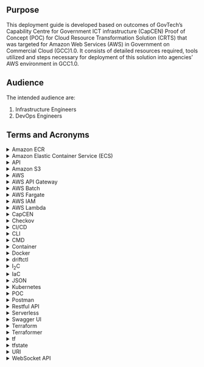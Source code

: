 ## Purpose

This deployment guide is developed based on outcomes of GovTech’s Capability Centre for Government ICT infrastructure (CapCEN) Proof of Concept (POC) for Cloud Resource Transformation Solution (CRTS) that was targeted for Amazon Web Services (AWS) in Government on Commercial  Cloud (GCC)1.0. It consists of detailed resources required, tools utilized and steps necessary for deployment of this solution into agencies’ AWS environment in GCC1.0.

## Audience

The intended audience are:

1. Infrastructure Engineers
2. DevOps Engineers

## Terms and Acronyms

<details>
 <summary>Amazon ECR</summary>
 <p>Amazon Elastic Container Registry (Amazon ECR) is an Amazon Web Services (AWS) managed container image registry service that is secure, scalable, and reliable. Amazon ECR supports private repositories with resource-based permissions using AWS IAM.</p>
</details>
 
<details> 
 <summary>Amazon Elastic Container Service (ECS)</summary>
 <p>Amazon Elastic Container Service (ECS) is a cloud computing service in Amazon Web Services (AWS) that manages containers and allows developers to run applications in the cloud without having to configure an environment for the code to run in.</p>
</details>
 
<details>  
 <summary>API</summary>
 <p>Application Programming Interface</p>
</details>
 
<details>  
 <summary>Amazon S3</summary>
 <p>Amazon S3 or Amazon Simple Storage Service is a service offered by Amazon Web Services (AWS) that provides object storage through a web service interface. Amazon S3 uses the same scalable storage infrastructure that Amazon.com uses to run its global e-commerce network. Amazon S3 can be employed to store any type of object, which allows for uses like storage for Internet applications, backup and recovery, disaster recovery, data archives, etc.</p>
</details>
 
<details>  
 <summary>AWS</summary>
 <p>Amazon Web Services</p>
</details>
 
<details>  
 <summary>AWS API Gateway</summary>
 <p>Amazon Web Services API Gateway is a fully managed service that makes it easy for developers to create, publish, maintain, monitor, and secure APIs at any scale. APIs act as the "front door" for applications to access data, business logic, or functionality from backend services. Using API Gateway, RESTful APIs and WebSocket APIs can be created that enable real-time two-way communication applications. API Gateway supports containerized and serverless workloads, as well as web applications.</p>
</details>
 
<details>  
 <summary>AWS Batch</summary>
 <p>AWS Batch helps to run batch computing workloads on the AWS Cloud. Batch computing is a common way for developers, scientists, and engineers to access large amounts of compute resources. AWS Batch removes the undifferentiated heavy lifting of configuring and managing the required infrastructure, similar to traditional batch computing software. This service can efficiently provision resources in response to jobs submitted in order to eliminate capacity constraints, reduce compute costs, and deliver results quickly.</p>
</details>
 
<details>  
 <summary>AWS Fargate</summary>
 <p>AWS Fargate is a serverless compute engine for containers that works with both Amazon Elastic Container Service (ECS) and Amazon Elastic Kubernetes Service (EKS). Fargate makes it easy to focus on building applications.</p>
</details>
 
<details>  
 <summary>AWS IAM</summary>
 <p>AWS Identity and Access Management (IAM) provides fine-grained access control across all of AWS. With IAM, the administrator can specify who can access which services and resources, and under which conditions. With IAM policies, the administrator manages permissions to the workforce and systems to ensure least-privilege permissions.</p>
</details>
 
<details>  
 <summary>AWS Lambda</summary>
 <p>Amazon Web Services Lambda is an event-driven, serverless computing platform provided by Amazon as a part of Amazon Web Services. It is a computing service that runs code in response to events and automatically manages the computing resources required by that code.</p>
</details>
 
<details>  
 <summary>CapCEN</summary>
 <p>The Capability Centre for Government ICT infrastructure is to strengthen GovTech capabilities in architecting and designing secure, resilient and cost effective public sector's ICT infrastructure covering data centres, networks, platforms, end-points and system operations. The centre will spearhead assessment and applicability of new technologies in these domains and develop compelling use cases to encourage adoption, and also to develop technical competency within GovTech.</p>
</details>
 
<details> 
 <summary>Checkov</summary>
 <p>Checkov scans cloud infrastructure configurations to find misconfigurations before they're deployed.</p>
 <p>Checkov uses a common command line interface to manage and analyse infrastructure as code (IaC) scan results across platforms.</p>
</details>
 
<details>  
 <summary>CI/CD</summary>
 <p>CI/CD is an automation pipeline, CI means “Continuous Integration” and CD means “Continuous Delivery”.</p>
</details>
 
<details>  
 <summary>CLI</summary>
 <p>Command Line Interface program that accepts operating systems commands via text input to execute operating system functions.</p>
</details>

<details>  
 <summary>CMD</summary>
 <p>CMD is an acronym for Command. Command prompt, or CMD, is the command-line interpreter of Windows operating systems.</p>
</details>
 
<details>  
 <summary>Container</summary>
 <p>Containers are abstract units of software that have everything needed to run a workload or process.</p>
</details>
 
<details> 
 <summary>Docker</summary>
 <p>Docker is a set of platform-as-a-service (PaaS) products that use OS-level virtualization to deliver software in packages called containers. The service has both free and premium tiers. The software that hosts the containers is called Docker Engine. It was first started in 2013 and is developed by Docker, Inc.</p>
</details>
 
<details>  
 <summary>driftctl</summary>
 <p>Infrastructure drift is a blind spot and a source of potential security issues.</p>
 <p>driftctl is a free and open-source CLI that warns of infrastructure drift and fills in the missing piece in your DevSecOps toolbox.</p>
</details>
 
<details> 
 <summary>I<sub>2</sub>C</summary>
 <p>Infra to Code.</p>
</details>
 
<details>  
 <summary>IaC</summary>
 <p>Infrastructure as code (IaC) is the process of managing and provisioning computer data centres through machine-readable definition files, rather than physical hardware configuration or interactive configuration tools.[1] The IT infrastructure managed by this process comprises both physical equipment, such as bare-metal servers, as well as virtual machines, and associated configuration resources. The definitions may be in a version control system. The code in the definition files may use either scripts or declarative definitions, rather than maintaining the code through manual processes, but IaC more often employs declarative approaches.</p>
</details>
 
<details>  
 <summary>JSON</summary>
 <p>JSON (JavaScript Object Notation) is an open standard file format and data interchange format that uses human-readable text to store and transmit data objects consisting of attribute–value pairs and arrays (or other serializable values). It is a common data format with diverse uses in electronic data interchange, including that of web applications with servers.</p>
</details>
 
<details> 
 <summary>Kubernetes</summary>
  <p>Kubernetes defines a set of building blocks ("primitives"), which collectively provide mechanisms that deploy, maintain, and scale applications based on CPU, memory or custom metrics. Kubernetes is loosely coupled and extensible to meet different workloads.</p>
</details>
 
<details>  
 <summary>POC</summary>
 <p>Proof of Concept.</p>
</details>
 
<details> 
 <summary>Postman</summary>
 <p>Postman is an application used for API testing. It is an HTTP client that tests HTTP requests, utilizing a graphical user interface, through which to  obtain different types of responses that need to be subsequently validated. When it comes to REST APIs, use Postman as a GUI (graphical user interface).</p>
</details>
 
<details>  
 <summary>Restful API</summary>
 <p>Designed to take advantage of existing protocols. While REST - or Representational State Transfer - can be used over nearly any protocol, when used for web APIs it typically takes advantage of HTTP. This means that developers have no need to install additional software or libraries when creating a REST API.</p>
 <p>One of the key advantages of REST APIs is that they provide a great deal of flexibility. Data is not tied to resources or methods, so REST can handle multiple types of calls, return different data formats and even change structurally with the correct implementation of hypermedia. This flexibility allows developers to build an API that meets the needs of very diverse customers.</p>
</details>
 
<details>
 <summary>Serverless</summary>
 <p>Serverless offloads all management responsibility for backend cloud infrastructure and operations tasks - provisioning, scheduling, scaling, patching and more - to the cloud provider. This gives developers more time to develop and optimize their front-end application code and business logic. And with serverless, customers never pay for idle capacity. They pay only for the resources required to run their applications, and only when those applications are running. The name notwithstanding, there are most definitely servers in serverless computing. The term 'serverless' describes the customer's experience with those servers: they are invisible to the customer, who doesn't see them, manage them, or interact with them in any way.</p>
</details>
 
<details>
 <summary>Swagger UI</summary>
 <p>Swagger UI allows anyone — be it the development team or the end consumers — to visualize and interact with the API’s resources without having any of the implementation logic in place. It’s automatically generated from the OpenAPI (formerly known as Swagger) Specification, with the visual documentation making it easy for back end implementation and client side consumption.</p>
</details>
 
<details>  
 <summary>Terraform</summary>
 <p>Terraform is an open-source infrastructure as code software tool created by HashiCorp. Users define and provide data centre infrastructure using a declarative configuration language known as HashiCorp Configuration Language (HCL), or optionally JSON.</p>
</details>
 
<details>  
 <summary>Terraformer</summary>
 <p>A CLI tool that generates tf/json and tfstate files based on existing infrastructure (reverse Terraform).</p>
</details>
 
<details>
 <summary>tf</summary>
 <p>Terraform format configuration files.</p>
</details>
 
<details> 
 <summary>tfstate</summary>
 <p>Terraform must store state about managed infrastructure and configuration. This state is used by Terraform to map real world resources to the configuration, keep track of metadata, and to improve performance for large infrastructures.</p>
 <p>This state is stored by default in a local file named "terraform.tfstate", but it can also be stored remotely, which works better in a team environment.</p>
 <p>Terraform uses this local state to create plans and make changes to the  infrastructure. Prior to any operation, Terraform does a refresh to update the state with the real infrastructure.</p>
</details>
 
<details>
 <summary>URI</summary>
 <p>A Uniform Resource Identifier (URI) is a unique sequence of characters that identifies a logical or physical resource used by web technologies. URIs may be used to identify anything, including real-world objects, such as people and places, concepts, or information resources such as web pages and books. Some URIs provide a means of locating and retrieving information resources on a network (either on the Internet or on another private network, such as a computer filesystem or an Intranet); these are Uniform Resource Locators (URLs). A URL provides the location of the resource. A URI identifies the resource by name at the specified location or URL. Other URIs provide only a unique name, without a means of locating or retrieving the resource or information about it, these are Uniform Resource Names (URNs).</p>
</details>

<details>
 <summary>WebSocket API</summary>
 <p>The WebSocket API is an advanced technology that makes it possible to open a two-way interactive communication session between the user's browser and a server. With this API, you can send messages to a server and receive event-driven responses without having to poll the server for a reply.</p>
</details>